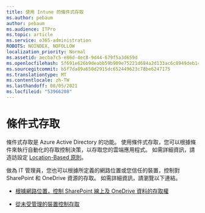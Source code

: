 ```yaml
---
title: 使用 Intune 的條件式存取
ms.author: pebaum
author: pebaum
ms.audience: ITPro
ms.topic: article
ms.service: o365-administration
ROBOTS: NOINDEX, NOFOLLOW
localization_priority: Normal
ms.assetid: aecba7c5-e86d-4ec8-9d44-679f5a3d659d
ms.openlocfilehash: 5f691e626b9deabb59b909e75221d684a2d133ac6c8949deb148b5646c0d117c
ms.sourcegitcommit: b5f7da89a650d2915dc652449623c78be6247175
ms.translationtype: MT
ms.contentlocale: zh-TW
ms.lasthandoff: 08/05/2021
ms.locfileid: "53966208"
---
```

# <a name="conditional-access"></a>條件式存取

條件式存取是 Azure Active Directory 的功能。 使用條件式存取，您可以根據條件來執行自動化的存取控制決策，以存取您的雲端應用程式。 如需詳細資訊，請造訪設定 [Location-Based 原則](https://docs.microsoft.com/azure/active-directory/conditional-access/overview)。

做為 IT 管理員，您也可以根據所定義的網路位置或您信任的裝置，控制對 SharePoint 和 OneDrive 資源的存取。 如需詳細資訊，請瀏覽以下連結。

- [根據網路位置，控制 SharePoint 線上及 OneDrive 資料的存取權](https://docs.microsoft.com/sharepoint/control-access-based-on-network-location)

- [從未受管理的裝置控制存取](https://docs.microsoft.com/sharepoint/control-access-from-unmanaged-devices)


